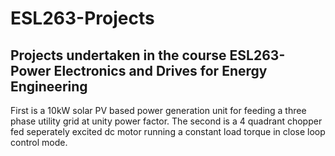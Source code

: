 # ESL263-Projects
## Projects undertaken in the course ESL263- Power Electronics and Drives for Energy Engineering

First is a 10kW solar PV based power generation unit for feeding a three phase utility grid at unity power factor. The second is a 4 quadrant chopper fed seperately excited dc motor running a constant load torque in close loop control mode.
